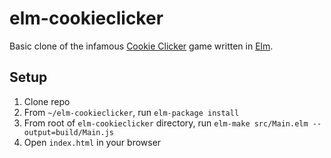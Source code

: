 # elm-cookieclicker
Basic clone of the infamous [Cookie Clicker](http://orteil.adshnet.org/cookieclicker/) game written in [Elm](http://elm-lang.org/).

## Setup
1. Clone repo
2. From `~/elm-cookieclicker`, run `elm-package install`
3. From root of `elm-cookieclicker` directory, run `elm-make src/Main.elm --output=build/Main.js`
4. Open `index.html` in your browser
